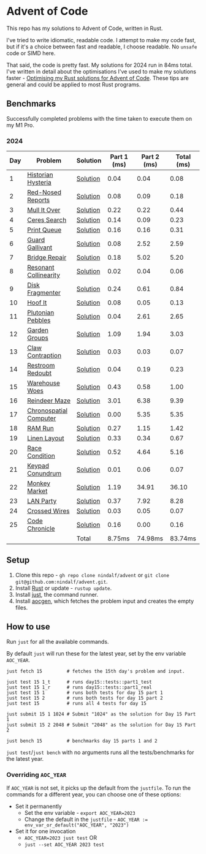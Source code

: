 # Advent of Code

This repo has my solutions to Advent of Code, written in Rust. 

I've tried to write idiomatic, readable code. I attempt to make my code fast, but if it's a choice between fast and readable, I choose readable. No `unsafe` code or SIMD here.

That said, the code is pretty fast. My solutions for 2024 run in 84ms total. I've written in detail about the optimisations I've used to make my solutions faster - [Optimising my Rust solutions for Advent of Code](https://nindalf.com/posts/optimising-rust/). These tips are general and could be applied to most Rust programs.

## Benchmarks

Successfully completed problems with the time taken to execute them on my M1 Pro.

### 2024

| Day  | Problem     | Solution    | Part 1 (ms) | Part 2 (ms) | Total (ms) |
|------|-------------|-------------|-------------|-------------|------------|
| 1 | [Historian Hysteria](https://adventofcode.com/2024/day/1) | [Solution](/y2024/src/day1/mod.rs) | 0.04 | 0.04 | 0.08 |
| 2 | [Red-Nosed Reports](https://adventofcode.com/2024/day/2) | [Solution](/y2024/src/day2/mod.rs) | 0.08 | 0.09 | 0.18 |
| 3 | [Mull It Over](https://adventofcode.com/2024/day/3) | [Solution](/y2024/src/day3/mod.rs) | 0.22 | 0.22 | 0.44 |
| 4 | [Ceres Search](https://adventofcode.com/2024/day/4) | [Solution](/y2024/src/day4/mod.rs) | 0.14 | 0.09 | 0.23 |
| 5 | [Print Queue](https://adventofcode.com/2024/day/5) | [Solution](/y2024/src/day5/mod.rs) | 0.16 | 0.16 | 0.31 |
| 6 | [Guard Gallivant](https://adventofcode.com/2024/day/6) | [Solution](/y2024/src/day6/mod.rs) | 0.08 | 2.52 | 2.59 |
| 7 | [Bridge Repair](https://adventofcode.com/2024/day/7) | [Solution](/y2024/src/day7/mod.rs) | 0.18 | 5.02 | 5.20 |
| 8 | [Resonant Collinearity](https://adventofcode.com/2024/day/8) | [Solution](/y2024/src/day8/mod.rs) | 0.02 | 0.04 | 0.06 |
| 9 | [Disk Fragmenter](https://adventofcode.com/2024/day/9) | [Solution](/y2024/src/day9/mod.rs) | 0.24 | 0.61 | 0.84 |
| 10 | [Hoof It](https://adventofcode.com/2024/day/10) | [Solution](/y2024/src/day10/mod.rs) | 0.08 | 0.05 | 0.13 |
| 11 | [Plutonian Pebbles](https://adventofcode.com/2024/day/11) | [Solution](/y2024/src/day11/mod.rs) | 0.04 | 2.61 | 2.65 |
| 12 | [Garden Groups](https://adventofcode.com/2024/day/12) | [Solution](/y2024/src/day12/mod.rs) | 1.09 | 1.94 | 3.03 |
| 13 | [Claw Contraption](https://adventofcode.com/2024/day/13) | [Solution](/y2024/src/day13/mod.rs) | 0.03 | 0.03 | 0.07 |
| 14 | [Restroom Redoubt](https://adventofcode.com/2024/day/14) | [Solution](/y2024/src/day14/mod.rs) | 0.04 | 0.19 | 0.23 |
| 15 | [Warehouse Woes](https://adventofcode.com/2024/day/15) | [Solution](/y2024/src/day15/mod.rs) | 0.43 | 0.58 | 1.00 |
| 16 | [Reindeer Maze](https://adventofcode.com/2024/day/16) | [Solution](/y2024/src/day16/mod.rs) | 3.01 | 6.38 | 9.39 |
| 17 | [Chronospatial Computer](https://adventofcode.com/2024/day/17) | [Solution](/y2024/src/day17/mod.rs) | 0.00 | 5.35 | 5.35 |
| 18 | [RAM Run](https://adventofcode.com/2024/day/18) | [Solution](/y2024/src/day18/mod.rs) | 0.27 | 1.15 | 1.42 |
| 19 | [Linen Layout](https://adventofcode.com/2024/day/19) | [Solution](/y2024/src/day19/mod.rs) | 0.33 | 0.34 | 0.67 |
| 20 | [Race Condition](https://adventofcode.com/2024/day/20) | [Solution](/y2024/src/day20/mod.rs) | 0.52 | 4.64 | 5.16 |
| 21 | [Keypad Conundrum](https://adventofcode.com/2024/day/21) | [Solution](/y2024/src/day21/mod.rs) | 0.01 | 0.06 | 0.07 |
| 22 | [Monkey Market](https://adventofcode.com/2024/day/22) | [Solution](/y2024/src/day22/mod.rs) | 1.19 | 34.91 | 36.10 |
| 23 | [LAN Party](https://adventofcode.com/2024/day/23) | [Solution](/y2024/src/day23/mod.rs) | 0.37 | 7.92 | 8.28 |
| 24 | [Crossed Wires](https://adventofcode.com/2024/day/24) | [Solution](/y2024/src/day24/mod.rs) | 0.03 | 0.05 | 0.07 |
| 25 | [Code Chronicle](https://adventofcode.com/2024/day/25) | [Solution](/y2024/src/day25/mod.rs) | 0.16 | 0.00 | 0.16 |
|  |  | Total | 8.75ms | 74.98ms | 83.74ms |


## Setup

1. Clone this repo - `gh repo clone nindalf/advent` or `git clone git@github.com:nindalf/advent.git`.
2. Install [Rust](https://www.rust-lang.org/learn/get-started) or update - `rustup update`.
3. Install [just](https://just.systems), the command runner.
4. Install [aocgen](https://github.com/nindalf/aocgen), which fetches the problem input and creates the empty files.

## How to use

Run `just` for all the available commands.

By default `just` will run these for the latest year, set by the env variable `AOC_YEAR`.

```
just fetch 15         # fetches the 15th day's problem and input.

just test 15 1_t      # runs day15::tests::part1_test
just test 15 1_r      # runs day15::tests::part1_real
just test 15 1        # runs both tests for day 15 part 1
just test 15 2        # runs both tests for day 15 part 2
just test 15          # runs all 4 tests for day 15

just submit 15 1 1024 # Submit "1024" as the solution for Day 15 Part 1
just submit 15 2 2048 # Submit "2048" as the solution for Day 15 Part 2

just bench 15         # benchmarks day 15 parts 1 and 2
```

`just test`/`just bench` with no arguments runs all the tests/benchmarks for the latest year.

### Overriding `AOC_YEAR`

If `AOC_YEAR` is not set, it picks up the default from the `justfile`. To run the commands for a different year, you can choose one of these options:

- Set it permanently
  - Set the env variable - `export AOC_YEAR=2023`
  - Change the default in the `justfile` - `AOC_YEAR := env_var_or_default("AOC_YEAR", "2023")`
- Set it for one invocation
  - `AOC_YEAR=2023 just test` OR
  - `just --set AOC_YEAR 2023 test`

